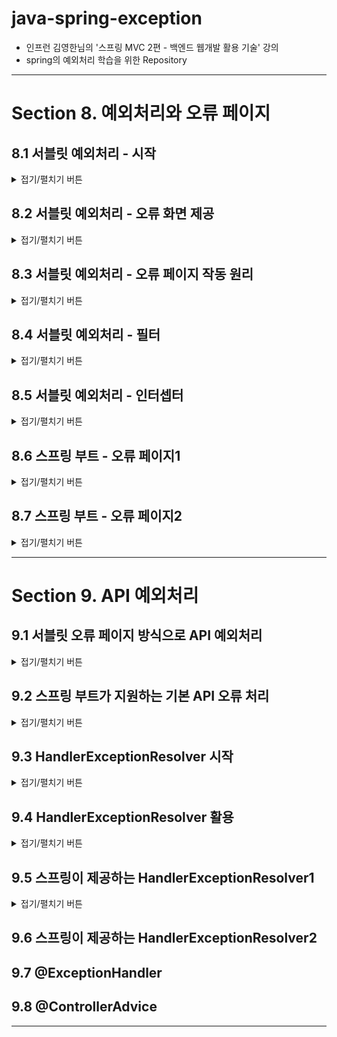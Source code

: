 
# java-spring-exception

- 인프런 김영한님의 '스프링 MVC 2편 - 백엔드 웹개발 활용 기술' 강의
- spring의 예외처리 학습을 위한 Repository

---

# Section 8. 예외처리와 오류 페이지

## 8.1 서블릿 예외처리 - 시작

<details>
<summary>접기/펼치기 버튼</summary>
<div markdown="1">

### 준비
```properties
server.error.whitelabel.enabled=false
```
- application.properties : 스프링이 제공하는 기본 예외 페이지 끄기

### 순수 java의 예외 전파
- 어떤 메서드에서 예외가 발생했을 경우, CallStack에서 상위 StackFrame의 메서드로 예외 전파
- 스레드의 최상위 메서드에서 예외가 던져지면, 예외 정보를 남기고 스레드 종료
- 참고 : 서블릿은 요청당 스레드.

### 서블릿에서의 예외 전파
```
WAS(여기까지 전파) <- 필터 <- 서블릿 <- 인터셉터 <- 컨트롤러(예외 발생)
```
- 결국은 Tomcat과 같은 WAS까지 예외가 전파됨
- 서블릿 컨테이너가 제공하는 기본 오류 화면이 보임

### 예외 throw
```java
@Slf4j
@Controller
public class ServletExController {

    @GetMapping("/error-ex")
    public void errorEx() {
        throw new RuntimeException("예외 발생!");
    }
}
```
```
Http Status 500 - Internal Server Error
```
- 컨트롤러에서 Exception이 던져져서 WAS까지 도달하면, 서버 내부에서 처리할 수 없는 예외가 발생한 것으로 간주하고, HTTP 상태코드 500을 반환

### 등록되지 않은 페이지 접근
```
HTTP Status 404 - Not Found
```
- 톰캣이 기본적으로 제공하는 404 오류 화면 제공

### response.sendError
```
WAS(snedError 호출 기록 확인) <- 필터 <- 서블릿 <- 인터셉터 <- 컨트롤러(response.sendError)
```
- `HttpServletResponse`의 sendError 메서드를 사용
  - response.sendError(상태코드)
  - response.sendError(상태코드, 오류 메시지)
- response.sendError을 호출하면, response 내부에 예외가 발생했다는 상태를 저장
- 서블릿 컨테이너는 응답 전에 response에 sendError()가 호출되었는지 확인, 호출되었을 경우 오류 코드에 맞추어 기본 오류 페이지를 보여줌

### 정리
- 별다른 처리를 하지 않을 경우 컨트롤러에서 발생한 예외는 WAS까지 전파
- 별다른 예외 페이지를 설정하지 않을 경우 톰캣에서 제공하는 기본 예외페이지가 띄워짐
- 하지만 기본 예외페이지는 사용자가 보기에 불편하므로 별도로 의미 있는 오류 화면을 제공할 필요성이 있다.

</div>
</details>

## 8.2 서블릿 예외처리 - 오류 화면 제공
<details>
<summary>접기/펼치기 버튼</summary>
<div markdown="1">

### 서블릿 오류 페이지 등록 
```java
@Component
public class WebServerCustomizer implements WebServerFactoryCustomizer<ConfigurableWebServerFactory> {

    @Override
    public void customize(ConfigurableWebServerFactory factory) {
        ErrorPage errorPage404 = new ErrorPage(HttpStatus.NOT_FOUND, "/error-page/404");
        ErrorPage errorPage500 = new ErrorPage(HttpStatus.INTERNAL_SERVER_ERROR, "/error-page/500");
        ErrorPage errorPageRunTimeEx = new ErrorPage(RuntimeException.class, "/error-page/500");

        factory.addErrorPages(errorPage404, errorPage500, errorPageRunTimeEx);
    }
}
```
- 특정 상태코드의 예외페이지 등록
- 특정 예외 및 그 하위 타입의 예외페이지 등록

### 오류를 처리할 컨트롤러 등록
```java
@Slf4j
@Controller
public class ErrorPageController {

    @RequestMapping("/error-page/404")
    public String errorPage404(HttpServletRequest request, HttpServletResponse response) {
        log.info("errorPage 404");
        return "error-page/404";
    }

    @RequestMapping("/error-page/500")
    public String errorPage500(HttpServletRequest request, HttpServletResponse response) {
        log.info("errorPage 500");
        return "error-page/500";
    }
}
```
- 오류가 발생했을 때 처리할 컨트롤러 및 화면이 필요함

</div>
</details>

## 8.3 서블릿 예외처리 - 오류 페이지 작동 원리

<details>
<summary>접기/펼치기 버튼</summary>
<div markdown="1">

### 8.3.1 예외 발생 흐름

서블릿은 다음 상황일 때 설정된 오류 페이지를 찾는다.
   - 발생된 Exception이 서블릿 밖으로 전파 될 때
   - 또는 sendError가 호출되었을 때

#### 예외 전파
```
WAS(여기까지 전파) <- 필터 <- 서블릿 <- 인터셉터 <- 컨트롤러(예외 발생)
```
#### sendError 감지
```
WAS(sendError 호출 기록 확인) <- 필터 <- 서블릿 <- 인터셉터 <- 컨트롤러(sendError)
```

### 8.3.2 오류페이지 확인 및 내부 재요청
- 서블릿은 예외를 감지하면 해당 예외를 처리하는 오류 페이지 정보를 확인한다. 
- 오류페이지를 출력하기 위해 지정된 페이지를 다시 요청한다.
  - 오류 페이지 경로로 요청하기까지, 필터, 서블릿, 인터셉터, 컨트롤러를 다시 호출됨

#### 오류 페이지 요청 흐름
```
WAS("/error-page/500" 내부 재요청) -> 필터 -> 서블릿 -> 인터셉터 -> 컨트롤러("/error-page/500/") -> View
```

### 8.3.3 오류 정보 추가
- WAS는 오류 페이지를 다시 요청하는 것만 하는 것이 아니라, 오류 정보를 request의 attribute에 추가해서 넘겨줌
- 오류페이지에서 전달된 오류 정보를 사용할 수 있다.

#### request.attribute에 서버가 담아준 정보
- `javax.servlet.error.exception` : 예외
- `javax.servlet.error.exception_type` : 예외 타입
- `javax.servlet.error.message` : 오류 메시지
- `javax.servlet.error.request_uri` : 클라이언트 요청 URI
- `javax.servlet.error.servlet_name` : 오류가 발생한 서블릿 이름
- `javax.servlet.error.status_code` : HTTP 상태 코드

</div>
</details>

## 8.4 서블릿 예외처리 - 필터
<details>
<summary>접기/펼치기 버튼</summary>
<div markdown="1">

### 8.4.1 DispatcherType
```java
public enum DispatcherType {
    FORWARD,
    INCLUDE,
    REQUEST,
    ASYNC,
    ERROR
}
```
- 예외가 발생하거나 sendError되면 다시 예외페이지로 필터-서블릿-인터셉터-컨트롤러로 재요청 발생
- 근데 로그인 같은 로직을 다시 필터를 적용하긴 배우 불필요함
- 이런 것들을 구분하기 위해서 서블릿에서는 DispatcherType을 정의함
  - REQUEST : 클라이언트 요청
  - ERROR : 오류 요청
  - FORWARD : 서블릿에서 다른 서블릿이나 JSP를 호출할 때
    - `requestDispatcher.forward(request, response)`
  - INCLUDE : 서블릿에서 다른 서블릿이나 JSP 결과 포함
    - `requestDispatcher.include(request, response)`
  - ASYNC : 서블릿 비동기 호출

### 8.4.2 DispatcherType과 필터
```java
    @Override
    public void doFilter(ServletRequest request, ServletResponse response, FilterChain chain) throws IOException, ServletException {
        HttpServletRequest httpRequest = (HttpServletRequest) request;
        String requestURI = httpRequest.getRequestURI();

        String uuid = UUID.randomUUID().toString();

        try {
            log.info("REQUEST [{}][{}][{}]", uuid, request.getDispatcherType(), requestURI);
            chain.doFilter(request, response);
        } catch (Exception e) {
            log.info("exception! {}", e.getMessage());
            throw e;
        } finally {
            log.info("RESPONSE [{}][{}][{}]", uuid, request.getDispatcherType(), requestURI);
        }
    }
```
```java

@Configuration
public class WebConfig implements WebMvcConfigurer {

    @Bean
    public FilterRegistrationBean logFilter() {
        FilterRegistrationBean<Filter> filterFilterRegistrationBean = new FilterRegistrationBean<>();
        filterFilterRegistrationBean.setFilter(new LogFilter());
        filterFilterRegistrationBean.setOrder(1);
        filterFilterRegistrationBean.addUrlPatterns("/*");
        filterFilterRegistrationBean.setDispatcherTypes(DispatcherType.REQUEST, DispatcherType.ERROR);
        return filterFilterRegistrationBean;
    }
}

```
- FilterRegistrationBean에 setDispatcherTypes(...)에 필터링을 적용하고 싶은 DispatcherType을 지정할 수 있음
  - 기본값 : `DispatcherType.REQUEST` 만
    - 기본값이 REQUEST로 되어있기 때문에, 재요청 시 다시 필터를 거치지 않음
  - 만약 Request, Error만 적용하고 싶으면 REQUEST, ERROR을 지정
```
2022-05-18 17:48:49.323  INFO 4912 --- [nio-8080-exec-6] hello.exception.filter.LogFilter         : REQUEST [17b39eb2-4b68-404c-98f3-05d884daee42][REQUEST][/error-ex]
2022-05-18 17:48:49.324  INFO 4912 --- [nio-8080-exec-6] hello.exception.filter.LogFilter         : exception! Request processing failed; nested exception is java.lang.RuntimeException: 예외 발생!
2022-05-18 17:48:49.324  INFO 4912 --- [nio-8080-exec-6] hello.exception.filter.LogFilter         : RESPONSE [17b39eb2-4b68-404c-98f3-05d884daee42][REQUEST][/error-ex]
2022-05-18 17:48:49.324 ERROR 4912 --- [nio-8080-exec-6] o.a.c.c.C.[.[.[/].[dispatcherServlet]    : Servlet.service() for servlet [dispatcherServlet] in context with path [] threw exception [Request processing failed; nested exception is java.lang.RuntimeException: 예외 발생!] with root cause

java.lang.RuntimeException: 예외 발생!
// 중략

// 재요청
2022-05-18 17:48:49.325  INFO 4912 --- [nio-8080-exec-6] hello.exception.filter.LogFilter         : REQUEST [407961e5-1b01-4b54-93fa-24dd336f79dc][ERROR][/error-page/500]
2022-05-18 17:48:49.326  INFO 4912 --- [nio-8080-exec-6] h.exception.servlet.ErrorPageController  : errorPage 500
2022-05-18 17:48:49.327  INFO 4912 --- [nio-8080-exec-6] h.exception.servlet.ErrorPageController  : ERROR_EXCEPTION: ex=

java.lang.RuntimeException: 예외 발생!
// 중략

2022-05-18 17:48:49.327  INFO 4912 --- [nio-8080-exec-6] h.exception.servlet.ErrorPageController  : ERROR_EXCEPTION_TYPE: class java.lang.RuntimeException
2022-05-18 17:48:49.327  INFO 4912 --- [nio-8080-exec-6] h.exception.servlet.ErrorPageController  : ERROR_MESSAGE: Request processing failed; nested exception is java.lang.RuntimeException: 예외 발생!
2022-05-18 17:48:49.327  INFO 4912 --- [nio-8080-exec-6] h.exception.servlet.ErrorPageController  : ERROR_REQUEST_URI: /error-ex
2022-05-18 17:48:49.327  INFO 4912 --- [nio-8080-exec-6] h.exception.servlet.ErrorPageController  : ERROR_SERVLET_NAME: dispatcherServlet
2022-05-18 17:48:49.327  INFO 4912 --- [nio-8080-exec-6] h.exception.servlet.ErrorPageController  : ERROR_STATUS_CODE: 500
2022-05-18 17:48:49.327  INFO 4912 --- [nio-8080-exec-6] h.exception.servlet.ErrorPageController  : dispatcherType = ERROR
2022-05-18 17:48:49.329  INFO 4912 --- [nio-8080-exec-6] hello.exception.filter.LogFilter         : RESPONSE [407961e5-1b01-4b54-93fa-24dd336f79dc][ERROR][/error-page/500]
```
- 실제로 setDispatcherType로 REQUEST, ERROR를 등록해두면 오류로 인한 재요청 시에도 다시 필터를 거치게 됨

</div>
</details>

## 8.5 서블릿 예외처리 - 인터셉터
<details>
<summary>접기/펼치기 버튼</summary>
<div markdown="1">

### 8.5.1 인터셉터에서의 중복호출 제거
```java
@Configuration
public class WebConfig implements WebMvcConfigurer {

    @Override
    public void addInterceptors(InterceptorRegistry registry) {
        registry.addInterceptor(new LogInterceptor())
                .order(1)
                .addPathPatterns("/**")
                .excludePathPatterns(
                        "/css/**", "/*.ico",
                        "/error", "/error-page/**" // 에러 페이지 경로
                );
    }
}
```
- 인터셉터는 특정 DispatcherType에 대한 필터링 기능을 제공하지 않음
- 대신, 적용하지 않을 url 조건을 추가하여 에러페이지로의 내부 재요청에 대해서는 인터셉터를 적용하지 않는 식으로 처리 가능

### 8.5.2 정상 호출 및 오류발생 시 오류 페이지 요청 흐름
#### 정상호출 
```
WAS -> 필터 -> 서블릿 -> 인터셉터 -> 컨트롤러 -> View
```
#### 오류 발생, 내부 재요청의 흐름
```
WAS(전파) <-필터 <- 서블릿 <- 인터셉터 <- 컨트롤러
WAS -> 필터 -> 서블릿 -> 인터셉터(x) -> 컨트롤러 -> View
```
1. 요청, 컨트롤러에서 예외 발생
   - WAS -> 필터 -> 서블릿 -> 인터셉터 -> 컨트롤러(예외 발생)

2. 예외 전파
   - WAS(전파) <-필터 <- 서블릿 <- 인터셉터 <- 컨트롤러

3. 내부 재요청
   - WAS : 오류 확인, 에러페이지 내부 재요청

4. 필터/인터셉터에서 중복 호출 제거, View 반환
   - 필터 : DispatcherType으로 중복 요청 제거
   - 인터셉터 : 오류페이지 url을 제외하여 인터셉터 적용 
     - WAS -> 필터 -> 서블릿 -> 인터셉터(x) -> 컨트롤러 -> View

</div>
</details>

## 8.6 스프링 부트 - 오류 페이지1
<details>
<summary>접기/펼치기 버튼</summary>
<div markdown="1">

### 8.6.1 기존 예외 처리 페이지 등록 방식
- WebServerCustomizer 생성, 예외 종류에 따라서 ErrorPage 등록
- 예외처리용 컨트롤러 ErrorPageController를 생성

### 8.6.2 스프링 부트에서 지원하는 예외 처리 페이지 추가 기능
- ErrorPage 자동 등록 : `/error`로 기본 오류 페이지 설정
  - `new ErrorPage("/error")`,  상태코드와 예외를 설정하지 않으면 기본 오류 페이지를 설정
  - 서블릿 밖으로 예외가 발생하거나, `response.sendError`가 호출되면 모든 오류는 `/error`를 호출
  - 참고) `ErrorMvcAutoConfiguration`이라는 클래스가 오류 페이지를 자동으로 등록
- `BasicErrorController`라는 스프링 컨트롤러를 자동으로 등록
  - ErrorPage에서 등록한 `/error`를 매핑해서 처리하는 컨트롤러
- 별다른 오류 페이지를 등록하지 않았다면, 스프링은 기본적으로 오류 페이지로 `/error`을 호출한다.

### 8.6.3 개발자는 오류 페이지만 등록
- BasicErrorController는 기본적인 로직이 모두 개발되어 있다.
- 오류 페이지 화면만 `BasicErrorController`가 제공하는 룰과 우선순위에 따라 등록하면 됨.
- 정적 HTML이면 정적 리소스(`/static/error/...`)에, 동적 HTML이면 (`/templates/error/...`)에 오류 페이지 파일을 넣어두기

### 8.6.4 뷰 선택 우선순위
해당 경로 위치에 HTTP 상태 코드 이름의 뷰 파일을 넣어서 처리하면 됨. (예외는 500으로 처리된다.) 우선순위는 다음과 같으며, 5xx보다는 500과 같은 구체적인 것이 덜 구체적인 것보다 우선순위가 높다.

1. 뷰 템플릿
   - `resources/templates/error/500.html`
   - `resources/templates/error/5xx.html`
   - ...

2. 정적 리소스(static, public)
   - `resources/static/error/400.html`
   - `resources/static/error/404.html`
   - `resources/static/error/4xx.html`
   - ...

3. 적용 대상이 없을 때 뷰 이름(error)
   - `resources/templates/error.html`

</div>
</details>

## 8.7 스프링 부트 - 오류 페이지2
<details>
<summary>접기/펼치기 버튼</summary>
<div markdown="1">

### 8.7.1 BasicErrorController가 제공하는 기본 정보들
```
* timestamp: Fri Feb 05 00:00:00 KST 2021
* status: 400
* error: Bad Request
* exception: org.springframework.validation.BindException
* trace: 예외 trace
* message: Validation failed for object='data'. Error count: 1
* errors: Errors(BindingResult)
* path: 클라이언트 요청 경로 (`/hello`)
```
- BasicController는 기본적으로 위의 정보를 model에 담아서 view에 전달.
- 뷰 템플릿은 이 값을 활용해서 출력할 수 있다.
- 하지만 오류관련 내부 정보를 고객에게 노출하는 것은 보안상 문제, 고객측 혼란을 야기시킬 수 있음.
- 후술할 설정으로 어느 정도를 model에 포함할 지 여부를 선택할 수 있다.

### 8.7.2 스프링부트 오류 관련 옵션
application.properties에 다음을 등록해서 사용하면 된다.

#### 오류 컨트롤러에서 오류 정보를 model에 포함할 지 여부
```properties
# 기본값들
server.error.include-exception=false
server.error.include-message=never
server.error.include-stacktrace=never
server.error.include-binding-errors=never
```
- true/false로 조절하는 옵션
  - `server.error.include-exception=false` : exception 포함 여부
- never(사용하지 않음)/always(항상)/on_param(파라미터가 있을 때)으로 조절하는 옵션. 보통 never가 기본값
  - `server.error.include-message=never` : 메시지 포함 여부
  - `server.error.include-stacktrace=never` : trace 포함 여부
  - `server.error.include-binding-errors=never` : errors 포함 여부
- on_param 옵션은 http 요청 시 파라미터에 추가하면 적용됨
  - 예) `?messaga=&error&trace=`

#### whitelabel 오류페이지, 기본 글로벌 오류페이지 경로
```properties
# 오류처리 화면을 찾지 못 했을 경우 스프링 whitelabel 오류 페이지 적용 옵션 (기본 true)
server.error.whitelabel.enabled=false

# 오류 페이지 경로, 스프링이 자동 등록하는 서블릿 글로벌 오류 페이지 경로, BasicErrorController 오류 컨트롤러 경로에 함께 사용
server.error.path=/error
```

### 8.7.3 확장 포인트
- 예외 공통처리 컨트롤러의 기능 변경
  - ErrorController 인터페이스를 상속 받아 구현하거나
  - BasicErrorController를 상속받아서 기능 추가하기

</div>
</details>

---

# Section 9. API 예외처리

## 9.1 서블릿 오류 페이지 방식으로 API 예외처리
<details>
<summary>접기/펼치기 버튼</summary>
<div markdown="1">

```java
@RequestMapping(value = "/error-page/500", produces = MediaType.APPLICATION_JSON_VALUE)
public ResponseEntity<Map<String, Object>> errorPage500Api
        (HttpServletRequest request, HttpServletResponse response) {
    log.info("API errorPage 500");

    Map<String, Object> result = new HashMap<>();
    Exception ex = (Exception) request.getAttribute(ERROR_EXCEPTION);
    result.put("status", request.getAttribute(ERROR_STATUS_CODE));
    result.put("message", ex.getMessage());

    Integer statusCode = (Integer) request.getAttribute(ERROR_STATUS_CODE);
    return new ResponseEntity<>(result, HttpStatus.valueOf(statusCode));
}
```
```json
{
    "message": "잘못된 사용자",
    "status": 500
}
```
- 예외가 발생하면 WAS까지 전파되고, WAS는 내부적으로 예외 페이지로 재요청
- Accept가 `application/json`인 경우에 한하여 json으로 응답하도록 하기
  - Accept가 `*/*`인 경우 에러페이지로 등록한 html이 응답됨.
- ResponseEntity에 전달할 예외 api를 담아 반환.
  - 넘겨줄 Http Body 데이터
  - 넘겨줄 상태코드

</div>
</details>

## 9.2 스프링 부트가 지원하는 기본 API 오류 처리
<details>
<summary>접기/펼치기 버튼</summary>
<div markdown="1">

### BasicErrorController
```java
@Controller
@RequestMapping("${server.error.path:${error.path:/error}}")
public class BasicErrorController extends AbstractErrorController {

    @RequestMapping(produces = MediaType.TEXT_HTML_VALUE)
    public ModelAndView errorHtml(HttpServletRequest request, HttpServletResponse response) {
        // 생략
    }

    @RequestMapping
    public ResponseEntity<Map<String, Object>> error(HttpServletRequest request) {
        // 생략
    }
}    
```
- 클라이언트의 요청 Accept 헤더값이
  - text/html일 경우 `errorHtml()`을 호출해서 view 제공
  - 그 외의 경우, ResponseEntity에 예외 정보 및 상태코드를 담아 JSON 데이터 반환

### 스프링부트의 예외처리
- 오류 발생시 `/error`를 오류 페이지로 요청
- BasicErrorController는 이 경로를 기본으로 받음.
  - server.error.path 값을 수정할 수 있음
- 전달할 예외정보를 properties의 값 수정으로 변경할 수 있음. 하지만 보안상 위험할 수 있으니 간결한 메시지만 노출하는게 좋음
  - server.error.include-exception=false
  - server.error.include-message=never
  - server.error.include-stacktrace=never
  - server.error.include-binding-errors=never

### HTML 페이지 vs API 오류
- BasicErrorController의 확장을 통해 JSON 메시지를 변경하는 것도 가능하긴 함.
  - 문제점 : 각 API마다, 컨트롤러마다 제각각 다른 응답 결과를 표현하기 힘듬
- API 통신에 있어서, 세밀하게 응답을 다르게하기 위해서는 `@ExceptionHandler`를 사용하는 것이 낫다.

</div>
</details>

## 9.3 HandlerExceptionResolver 시작
<details>
<summary>접기/펼치기 버튼</summary>
<div markdown="1">

### 9.3.1 ExceptionResolver란
```java
public interface HandlerExceptionResolver {
	@Nullable
	ModelAndView resolveException(
			HttpServletRequest request, HttpServletResponse response, @Nullable Object handler, Exception ex);
}
```
```java
@Configuration
public class WebConfig implements WebMvcConfigurer {

    // 생략
    
    @Override
    public void extendHandlerExceptionResolvers(List<HandlerExceptionResolver> resolvers) {
        resolvers.add(new MyHandlerExceptionResolver());
    }
}
```
- 핸들러(컨트롤러) 밖으로 던져진 예외를 해결하고, 해결 동작을 새로 정의할 수 있는 방법.
- 줄여서 ExceptionResolver라고 함. 앞으로 ExceptionResolver로 칭하겠음.
- 사용법
  - HandlerExceptionResolver 구현
    - resolveException(request, response, handler, ex)
      - handler : 핸들러(컨테이너) 등록 정보
      - ex : 핸들러에서 발생한 예외
  - 스프링 빈으로 등록된 `WebMvcConfigurer` 구현체의 `extendHandlerExceptionResolvers` 메서드를 오버라이드하고, 여기서 추가

### 9.3.2 ExceptionResolver의 원리
- 예외 발생. 이 때 인터셉터의 postHandler는 작동되지 않음.
- ExceptionResolver가 예외 해결을 시동한다. 여기서 ModelAndView를 어떤 식으로 반환하는 지에 따라 뒤의 동작방식이 약간 바뀜. 이는 후술할 것
- 인터셉터의 afterCompletion이 작동
- 앞에서 정상적으로 ModelAndView가 반환된 상황이면, 정상적으로 View를 렌더링

### 9.3.3 ExceptionResolver의 반환 값에 따른 동작 방식
```java
@Slf4j
public class MyHandlerExceptionResolver implements HandlerExceptionResolver {
    @Override
    public ModelAndView resolveException(HttpServletRequest request, HttpServletResponse response, Object handler, Exception ex) {
        
        try {
            if (ex instanceof IllegalStateException) {
                log.info("IllegalArgumentException resolver to 400");
                response.sendError(HttpServletResponse.SC_BAD_REQUEST, ex.getMessage());
            }
            return new ModelAndView();
        } catch (IOException e) {
            log.error("resolver ex", e);
        }

        return null; // null 반환하면 예외가 터진게 계속 WAS까지 날아감
    }
}
```
- resolverException은 반환타입이 ModelAndView인데, 이 떄 반환값에 따라 DispatcherServlet의 동작 방식이 약간 달라진다.
  - 빈 ModelAndView 반환 : 뷰를 렌더링하지 않고 정상적으로 서블릿이 리턴
  - ModelAndView 지정 : 명시적으로 View, Model의 정보 등을 지정해서 반환하면 뷰를 렌더링
  - null : 다음 ExceptionResolver를 찾아서 실행함. 처리할 수 있는 ExceptionResolver가 존재하지 않으면 예외처리가 되지 않고, 기존에 발생한 예외를 서블릿 밖으로 던짐.

### 9.3.4 ExceptionResolver를 어떻게 써먹을까?
- 예외 상태 코드 변경
  - Exception을 response.sendError 호출로 변경해서, 서블릿에서 상태 코드에 따른 오류를 처리하도록 위임
  - 이후 WAS는 서블릿 오류페이지를 찾아서 내부 재요청, 예를 들면 스프링 부트가 기본으로 설정한 /errors가 재요청됨
- 뷰 템플릿 처리
  - ModelAndView에 값을 채워서 예외에 따른 새로운 오류화면을 뷰 렌더링해서 고객에게 제공
- API 응답 처리
  - `response.getWriter().println("hello");` 처럼 Http응답 바디에 직접 데이터를 넣어주는 것도 가능.
    - 여기에 JSON으로 응답하면 API 응답처리를 할 수 있다.

</div>
</details>

## 9.4 HandlerExceptionResolver 활용
<details>
<summary>접기/펼치기 버튼</summary>
<div markdown="1">

### 9.4.1 HandlerExceptionResolver 구현체 정의하기
```java
@Slf4j
public class UserHandlerExceptionResolver implements HandlerExceptionResolver {

    private final ObjectMapper objectMapper = new ObjectMapper();

    @Override
    public ModelAndView resolveException(HttpServletRequest request, HttpServletResponse response, Object handler, Exception ex) {
        try {
            if (ex instanceof UserException) {
                log.info("UserException resolver to 400");
                String acceptHeader = request.getHeader("accept");
                response.setStatus(HttpServletResponse.SC_BAD_REQUEST);

                if ("application/json".equals(acceptHeader)) {
                    Map<String, Object> errorResult = new HashMap<>();
                    errorResult.put("ex", ex.getClass());
                    errorResult.put("message", ex.getMessage());
                    String result = objectMapper.writeValueAsString(errorResult);

                    response.setContentType("application/json");
                    response.setCharacterEncoding("utf-8");
                    response.getWriter().write(result);
                    return new ModelAndView();
                } else {
                    return new ModelAndView("error/500");
                }
            }
        } catch (IOException e) {
            log.error("resolver ex", e);
        }
        return null;
    }
}
```
- 특정 예외가 터졌을 때 이를 처리하는 HandlerExceptionResolver 구현체를 생성
  - accept 헤더에 "application/json"으로 요청이 들어오면 적절한 예외 api를 만들어 응답
  - accept 헤더에 text/html로 요청이 들어오면 html 에러페이지를 응답하도록 하기

### 9.4.2 HandlerExceptionResolver 등록하기
```java
@Configuration
public class WebConfig implements WebMvcConfigurer {

    // 이하 생략...
    @Override
    public void extendHandlerExceptionResolvers(List<HandlerExceptionResolver> resolvers) {
        resolvers.add(new MyHandlerExceptionResolver());
        resolvers.add(new UserHandlerExceptionResolver());
    }
    
}
```
- Config에서 위와 같은 방식으로 등록

### 9.4.3 HandlerExceptionResolver 구현체 생성 방식의 의의
- 예외 처리를 별도로 하지 않으면, 서블릿 컨테이너 바깥까지 가서 지저분해짐.
- 서블릿 컨테이너에서 예외를 정상처리함으로서 예외 처리가 깔끔해짐.
- 하지만... 이 방식대로면 모든 예외를 처리하는 HandlerResolver를 정의하고 매번 수동으로 처리해줘야하니 귀찮다...!

</div>
</details>

## 9.5 스프링이 제공하는 HandlerExceptionResolver1
<details>
<summary>접기/펼치기 버튼</summary>
<div markdown="1">

### ExceptionResolver 우선순위
스프링부트는 `HandlerExceptionResolverComposite`에 다음 순서대로 예외를 등록함.
1. `ExceptionHandlerExceptionResolver` : 우선순위 높다
2. `ResponseStatusExceptionResolver`
3. `DefaultHAndlerExceptionResolver` : 우선순위 낮다

### ExceptionHandlerExceptionResolver
- `@ExceptionHandler` 처리

### ResponseStatusExceptionResolver
```java
@ResponseStatus(code = HttpStatus.BAD_REQUEST, reason = "error.bad")
public class BadRequestException extends RuntimeException {

}
```
```java
throw new ResponseStatusException(HttpStatus.NOT_FOUND, "error.bad", new IllegalArgumentException());
```
- `@ResponseStatus`가 달려있는 예외 처리
    - 예외 클래스에 `@ResponseStatus`를 달아, 해당 예외의 상태코드를 지정할 수 있고, 메시지도 reason을 통해 작성 가능
- `ResponseStatusException` 예외 처리
  - 방법 : 새로 ResponseStatusException을 생성하고 상태코드, 메시지 코드, 원인 예외를 집어넣을 수 있다.
  - 개발자가 직접 변경할 수 없는 예외 클래스에 대해서 처리하는 방법.
  - 라이브러리의 예외코드, 혹은 동적으로 예외코드/메시지를 다르게 하고 싶은 경우 사용
  - 이 예외도 거슬러 올라가면 부모로 `NestedRuntimeException` -> `RuntimeException`을 가지고 있다.

### ResponseStatusExceptionResolver 내부
```java
protected ModelAndView applyStatusAndReason(int statusCode, @Nullable String reason, HttpServletResponse response)
        throws IOException {

    // 중략
    
    else {
        String resolvedReason = (this.messageSource != null ?
                this.messageSource.getMessage(reason, null, reason, LocaleContextHolder.getLocale()) :
                reason);
        response.sendError(statusCode, resolvedReason);
    }
    return new ModelAndView();
}
```
- 내부적으로 messageSource를 알고 있고, reason 값을 기반으로 메시지 처리도 해준다.
- sendError를 호출했기 때문에, WAS까지 전파되고, 다시 오류 페이지 `/error`를 내부 재요청

</div>
</details>

## 9.6 스프링이 제공하는 HandlerExceptionResolver2

## 9.7 @ExceptionHandler

## 9.8 @ControllerAdvice

---
